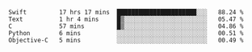 
<!--START_SECTION:waka-->
```text
Swift         17 hrs 17 mins  ██████████████████████░░░   88.24 % 
Text          1 hr 4 mins     █▒░░░░░░░░░░░░░░░░░░░░░░░   05.47 % 
C             57 mins         █▒░░░░░░░░░░░░░░░░░░░░░░░   04.86 % 
Python        6 mins          ░░░░░░░░░░░░░░░░░░░░░░░░░   00.51 % 
Objective-C   5 mins          ░░░░░░░░░░░░░░░░░░░░░░░░░   00.49 % 
```
<!--END_SECTION:waka-->


